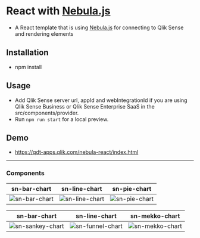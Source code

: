 # React with [Nebula.js](https://github.com/qlik-oss/nebula.js/)

- A React template that is using [Nebula.js](https://github.com/qlik-oss/nebula.js/) for connecting to Qlik Sense and rendering elements

## Installation
- npm install

## Usage
- Add Qlik Sense server url, appId and webIntegrationId if you are using Qlik Sense Business or Qlik Sense Enterprise SaaS in the src/components/provider.
- Run `npm run start` for a local preview.

## Demo
- https://qdt-apps.qlik.com/nebula-react/index.html

---

### Components

| sn-bar-chart | sn-line-chart | sn-pie-chart |
| :----:| :----: |:----: |
| ![sn-bar-chart](src/assets/barchart.png)  | ![sn-line-chart](src/assets/linechart.png) | ![sn-pie-chart](src/assets/piechart.png) |


| sn-bar-chart | sn-line-chart | sn-mekko-chart |
| :----:| :----: |:----: |
| ![sn-sankey-chart](src/assets/sankeychart.png)  | ![sn-funnel-chart](src/assets/funnelchart.png) | ![sn-mekko-chart](src/assets/mekkochart.png) |
